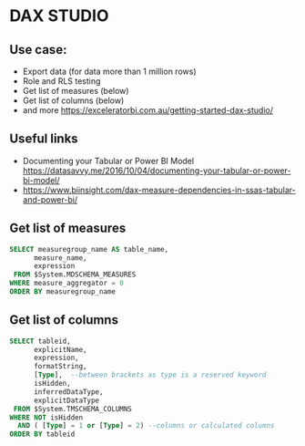 # DAX STUDIO

## Use case:
* Export data (for data more than 1 million rows)
* Role and RLS testing 
* Get list of measures (below)
* Get list of columns (below)
* and more https://exceleratorbi.com.au/getting-started-dax-studio/

## Useful links
* Documenting your Tabular or Power BI Model https://datasavvy.me/2016/10/04/documenting-your-tabular-or-power-bi-model/ 
* https://www.biinsight.com/dax-measure-dependencies-in-ssas-tabular-and-power-bi/ 
## Get list of measures
 ```sql
SELECT measuregroup_name AS table_name, 
       measure_name,  
       expression
  FROM $System.MDSCHEMA_MEASURES
 WHERE measure_aggregator = 0
 ORDER BY measuregroup_name
```

## Get list of columns
 ```sql
SELECT tableid,
	   explicitName,
	   expression,
	   formatString, 
	   [Type],  --between brackets as type is a reserved keyword
	   isHidden,
	   inferredDataType,
	   explicitDataType
  FROM $System.TMSCHEMA_COLUMNS
 WHERE NOT isHidden 
   AND ( [Type] = 1 or [Type] = 2) --columns or calculated columns
 ORDER BY tableid
```

